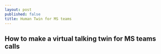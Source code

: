 ```yaml
---
layout: post
published: false
title: Human Twin for MS teams
---
```

## How to make a virtual talking twin for MS teams calls 

